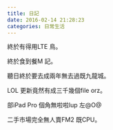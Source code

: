 ```yaml
---
title: 日記
date: 2016-02-14 21:28:23
categories: 日常生活
---
```


終於有得用LTE 鳥。

終於食到餐M 記。

聽日終於要去成兩年無去過既九龍城。

LOL 更新竟然有成三千幾個file orz。

部iPad Pro 個角無啦啦lup 左@O@

二手市場完全無人賣FM2 既CPU。